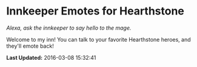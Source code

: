 # Innkeeper Emotes for Hearthstone
*Alexa, ask the innkeeper to say hello to the mage.*

Welcome to my inn! You can talk to your favorite Hearthstone heroes, and they'll emote back!

**Last Updated:** 2016-03-08 15:32:41